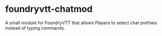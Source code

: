 # foundryvtt-chatmod
A small module for FoundryVTT that allows Players to select chat prefixes instead of typing commands.
